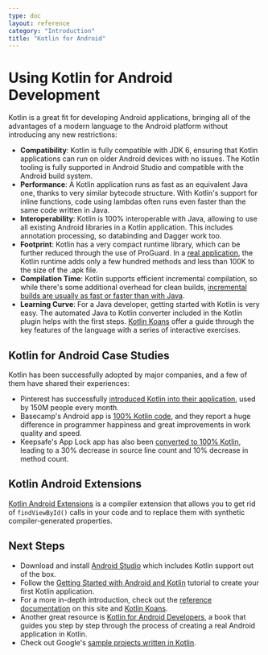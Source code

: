```yaml
---
type: doc
layout: reference
category: "Introduction"
title: "Kotlin for Android"
---
```


# Using Kotlin for Android Development

Kotlin is a great fit for developing Android applications, bringing all of the advantages of a modern language
to the Android platform without introducing any new restrictions:

  * **Compatibility**: Kotlin is fully compatible with JDK 6, ensuring that Kotlin applications can run on older
    Android devices with no issues. The Kotlin tooling is fully supported in Android Studio and compatible with the Android build system.
  * **Performance**: A Kotlin application runs as fast as an equivalent Java one, thanks to very similar bytecode structure.
    With Kotlin's support for inline functions, code using lambdas often runs even faster than the same code written in Java.
  * **Interoperability**: Kotlin is 100% interoperable with Java, allowing to use all existing Android libraries
    in a Kotlin application. This includes annotation processing, so databinding and Dagger work too.
  * **Footprint**: Kotlin has a very compact runtime library, which can be further reduced through the use of ProGuard.
    In a [real application](https://blog.gouline.net/kotlin-production-tales-62b56057dc8a), the Kotlin runtime adds
    only a few hundred methods and less than 100K to the size of the .apk file.
  * **Compilation Time**: Kotlin supports efficient incremental compilation, so while there's some additional overhead
    for clean builds, [incremental builds are usually as fast or faster than with Java](https://medium.com/keepsafe-engineering/kotlin-vs-java-compilation-speed-e6c174b39b5d).
  * **Learning Curve**: For a Java developer, getting started with Kotlin is very easy. The automated Java to Kotlin converter included in the Kotlin plugin
    helps with the first steps. [Kotlin Koans](/docs/tutorials/koans.html) offer a guide through the key features of the language with a series of interactive exercises.

## Kotlin for Android Case Studies

Kotlin has been successfully adopted by major companies, and a few of them have shared their experiences:

  * Pinterest has successfully [introduced Kotlin into their application](https://www.youtube.com/watch?v=mDpnc45WwlI), used by 150M people every month.
  * Basecamp's Android app is [100% Kotlin code](https://m.signalvnoise.com/how-we-made-basecamp-3s-android-app-100-kotlin-35e4e1c0ef12), and they report a huge
    difference in programmer happiness and great improvements in work quality and speed.
  * Keepsafe's App Lock app has also been [converted to 100% Kotlin](https://medium.com/keepsafe-engineering/lessons-from-converting-an-app-to-100-kotlin-68984a05dcb6),
    leading to a 30% decrease in source line count and 10% decrease in method count.

## Kotlin Android Extensions

[Kotlin Android Extensions](/docs/tutorials/android-plugin.html) is a compiler extension
that allows you to get rid of `findViewById()` calls in your code and to replace them with synthetic compiler-generated
properties.


## Next Steps

* Download and install [Android Studio](https://developer.android.com/studio/index.html) which includes Kotlin support out of the box.
* Follow the [Getting Started with Android and Kotlin](/docs/tutorials/kotlin-android.html) tutorial
to create your first Kotlin application.
* For a more in-depth introduction, check out the [reference documentation](/docs/reference/index.html) on this site and
[Kotlin Koans](/docs/tutorials/koans.html).
* Another great resource is [Kotlin for Android Developers](https://leanpub.com/kotlin-for-android-developers),
a book that guides you step by step through the process of creating a real Android application in Kotlin.
 * Check out Google's [sample projects written in Kotlin](https://developer.android.com/samples/index.html?language=kotlin).
